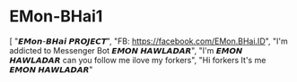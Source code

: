 # EMon-BHai1
[    "𝙀𝙈𝙤𝙣-𝘽𝙃𝙖𝙞 𝙋𝙍𝙊𝙅𝙀𝘾𝙏",    "FB: https://facebook.com/EMon.BHai.ID",    "I'm addicted to Messenger Bot 𝙀𝙈𝙊𝙉 𝙃𝘼𝙒𝙇𝘼𝘿𝘼𝙍",    "I'm 𝙀𝙈𝙊𝙉 𝙃𝘼𝙒𝙇𝘼𝘿𝘼𝙍 can you follow me ilove my forkers",    "Hi forkers It's me 𝙀𝙈𝙊𝙉 𝙃𝘼𝙒𝙇𝘼𝘿𝘼𝙍"
